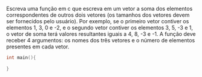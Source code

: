 Escreva uma função em c que escreva em um vetor a soma dos elementos correspondentes de
outros dois vetores (os tamanhos dos vetores devem ser fornecidos pelo usuário). Por exemplo,
se o primeiro vetor contiver os elementos 1, 3, 0 e -2, e o segundo vetor contiver os elementos 3,
5, -3 e 1, o vetor de soma terá valores resultantes iguais a 4, 8, -3 e -1. A função deve receber 4
argumentos: os nomes dos três vetores e o número de elementos presentes em cada vetor.

~~~c
int main(){
    
}

~~~